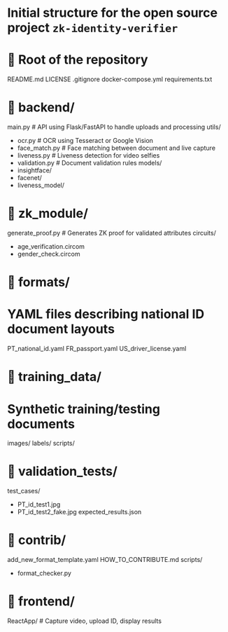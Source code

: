 # Initial structure for the open source project `zk-identity-verifier`

# 📁 Root of the repository
README.md
LICENSE
.gitignore
docker-compose.yml
requirements.txt

# 📁 backend/
main.py  # API using Flask/FastAPI to handle uploads and processing
utils/
  - ocr.py            # OCR using Tesseract or Google Vision
  - face_match.py     # Face matching between document and live capture
  - liveness.py       # Liveness detection for video selfies
  - validation.py     # Document validation rules
models/
  - insightface/
  - facenet/
  - liveness_model/

# 📁 zk_module/
generate_proof.py   # Generates ZK proof for validated attributes
circuits/
  - age_verification.circom
  - gender_check.circom

# 📁 formats/
# YAML files describing national ID document layouts
PT_national_id.yaml
FR_passport.yaml
US_driver_license.yaml

# 📁 training_data/
# Synthetic training/testing documents
images/
labels/
scripts/

# 📁 validation_tests/
test_cases/
  - PT_id_test1.jpg
  - PT_id_test2_fake.jpg
expected_results.json

# 📁 contrib/
add_new_format_template.yaml
HOW_TO_CONTRIBUTE.md
scripts/
  - format_checker.py

# 📁 frontend/
ReactApp/  # Capture video, upload ID, display results
